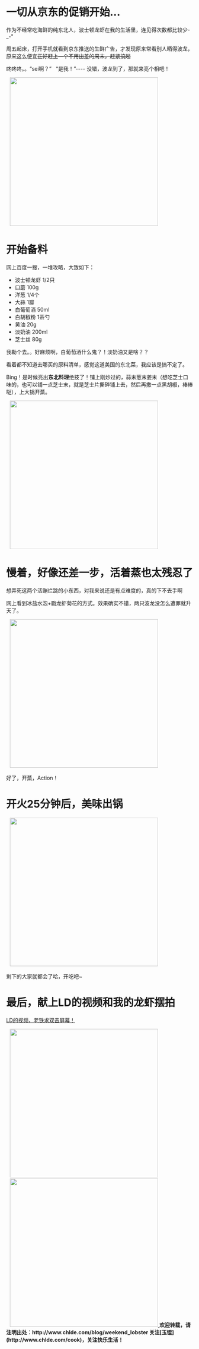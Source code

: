 # 一切从京东的促销开始...

作为不经常吃海鲜的纯东北人，波士顿龙虾在我的生活里，连见得次数都比较少-_-"

周五起床，打开手机就看到京东推送的生鲜广告，才发现原来常看别人晒得波龙，原来这么便宜~~正好赶上一个不用出差的周末，赶紧搞起~~

咚咚咚。。“sei啊？”&nbsp;&nbsp; “是我！”---- 没错，波龙到了，那就来亮个相吧！

<a href="https://www.gkwen.com/img/uploadlobster_IMG_0909.jpg" style="padding-left: 10px">
	<img src="https://www.gkwen.com/img/uploadlobster_IMG_0909.jpg" height="400" />
</a>

# 开始备料

网上百度一搜，一堆攻略，大致如下：

* 波士顿龙虾 1/2只
* 口蘑      100g
* 洋葱      1/4个
* 大蒜      1瓣
* 白葡萄酒  50ml
* 白胡椒粉  1茶勺
* 黄油      20g
* 淡奶油    200ml
* 芝士丝    80g

我勒个去。。好麻烦啊，白葡萄酒什么鬼？！淡奶油又是啥？？

看着都不知道去哪买的原料清单，感觉这道美国的东北菜，我应该是搞不定了。

Bing！是时候亮出<b>东北料理</b>绝技了！铺上刚炒过的，蒜末葱末姜末（想吃芝士口味的，也可以铺一点芝士末，就是芝士片撕碎铺上去，然后再撒一点黑胡椒，棒棒哒），上大锅开蒸。

<a title="看我切的葱蒜末" href="https://www.gkwen.com/img/uploadlobster_IMG_0927.jpg" style="padding-left: 10px">
    <img src="https://www.gkwen.com/img/uploadlobster_IMG_0927.jpg" height="400" />
</a>

# 慢着，好像还差一步，活着蒸也太残忍了

想弄死这两个活蹦烂跳的小东西，对我来说还是有点难度的，真的下不去手啊

网上看到冰盐水泡+戳龙虾菊花的方式。效果确实不错，两只波龙没怎么遭罪就升天了。

<a href="https://www.gkwen.com/img/uploadlobster_IMG_0925.jpg" style="padding-left: 10px">
    <img src="https://www.gkwen.com/img/uploadlobster_IMG_0925.jpg" height="400" />
</a>

好了，开蒸，Action！

# 开火25分钟后，美味出锅

<a href="https://www.gkwen.com/img/uploadlobster_IMG_0924.jpg" style="padding-left: 10px">
    <img src="https://www.gkwen.com/img/uploadlobster_IMG_0924.jpg" height="400" />
</a>

剩下的大家就都会了哈，开吃吧~

# 最后，献上LD的视频和我的龙虾摆拍

[LD的视频，老铁求双击屏幕！](http://www.meipai.com/media/805743437)

<a href="https://www.gkwen.com/img/uploadlobster_IMG_0923.jpg" style="padding-left: 10px">
    <img src="https://www.gkwen.com/img/uploadlobster_IMG_0923.jpg" height="400" />
</a>

<a href="https://www.gkwen.com/img/uploadlobster_IMG_0922.JPG" style="padding-left: 10px">
    <img src="https://www.gkwen.com/img/uploadlobster_IMG_0922.JPG" height="400" />
</a>


<b>
欢迎转载，请注明出处：http://www.chlde.com/blog/weekend_lobster
</b>

<b>
关注[玉锟](http://www.chlde.com/cook)，关注快乐生活！
</b>